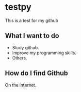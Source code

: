 # testpy

This is a test for my github

## What I want to do

- Study github.
- Improve my programming skills.
- Others.

## How do I find Github

On the internet.

